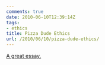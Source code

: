 ```yaml
---
comments: true
date: 2010-06-10T12:39:14Z
tags:
- ethics
title: Pizza Dude Ethics
url: /2010/06/10/pizza-dude-ethics/
---
```


[A great essay.](http://thisibelieve.org/essay/23/)


